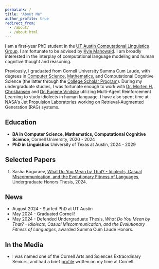 ```yaml
---
permalink: /
title: "About Me"
author_profile: true
redirect_from: 
  - /about/
  - /about.html
---
```


I am a first-year PhD student in the [UT Austin Computational Linguistics Group](https://sites.utexas.edu/compling/). I am fortunate to be advised by [Kyle Mahowald](https://mahowak.github.io/). I am broadly interested in the interplay of computational language modeling and human cognitive thought and reasoning.

Previously, I graduated from Cornell University Summa Cum Laude, with degrees in [Computer Science](https://www.cs.cornell.edu/), [Mathematics](https://math.cornell.edu/), and Computational Cognitive Science (the latter through the [College Scholar Program](https://as.cornell.edu/education/college-scholar-program)). During my undergraduate studies, I was fortunate enough to work with [Dr. Morten H. Christiansen](https://psychology.cornell.edu/morten-h-christiansen) and [Dr. Eugene Vinitsky](https://www.eugenevinitsky.com/) utilizing Multi-Agent Reinforcement Learning to study idiolects in human language. I have also spent time at NASA's Jet Propulsion Laboratories working on Retrieval-Augmented Generation (RAG) systems.


Education
------
* **BA in Computer Science, Mathematics, Computational Cognitive Science**, Cornell University, 2020 - 2024
* **PhD in Linguistics** University of Texas at Austin, 2024 - 2029


Selected Papers
------  
1. Sasha Boguraev, [What Do You Mean by That? - Idiolects, Casual Miscommunication, and the Evolutionary Fitness of Languages](https://SashaBoguraev.github.io/files/BoguraevHonorsThesis.pdf), Undergraduate Honors Thesis, 2024.


News
------
* August 2024 - Started PhD at UT Austin
* May 2024 - Graduated Cornell!
* May 2024 - Defended Undergraduate Thesis, _What Do You Mean by That? - Idiolects, Casual Miscommunication, and the Evolutionary Fitness of Languages_, awarded Summa Cum Laude Honors.


In the Media
------
* I was named one of the Cornell Arts and Sciences Extraordinary Seniors, and had a brief [profile](https://math.cornell.edu/news/i-studied-why-miscommunication-and-ambiguity-are-so-prevalent-human-language) written on my time at Cornell.
